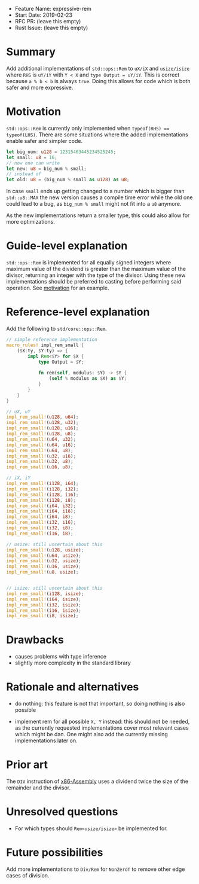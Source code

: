 - Feature Name: expressive-rem
- Start Date: 2019-02-23
- RFC PR: (leave this empty)
- Rust Issue: (leave this empty)

# Summary
[summary]: #summary

Add additional implementations of `std::ops::Rem` to `uX/iX` and `usize/isize` where `RHS` is `uY/iY` with `Y < X` and `type Output = uY/iY`. This is correct because `a % b < b` is always `true`. Doing this allows for code which is both safer and more expressive.

# Motivation
[motivation]: #motivation

`std::ops::Rem` is currently only implemented when `typeof(RHS) == typeof(LHS)`. There are some situations where the added implementations enable safer and simpler code.

```rust
let big_num: u128 = 12315463445234525245;
let small: u8 = 16;
// now one can write
let new: u8 = big_num % small;
// instead of
let old: u8 = (big_num % small as u128) as u8;
```
In case `small` ends up getting changed to a number which is bigger than `std::u8::MAX` the new version causes a compile time error while the old one could lead to a bug, as `big_num % small` might not fit into a `u8` anymore.

As the new implementations return a smaller type, this could also allow for more optimizations.

# Guide-level explanation
[guide-level-explanation]: #guide-level-explanation

`std::ops::Rem` is implemented for all equally signed integers where maximum value of the dividend is greater than the maximum value of the divisor, returning an integer with the type of the divisor. Using these new implementations should be preferred to casting before performing said operation. See [motivation] for an example.

# Reference-level explanation
[reference-level-explanation]: #reference-level-explanation

Add the following to `std/core::ops::Rem`.

```rust
// simple reference implementation
macro_rules! impl_rem_small {
    ($X:ty, $Y:ty) => {
        impl Rem<$Y> for $X {
            type Output = $Y;
        
            fn rem(self, modulus: $Y) -> $Y {
                (self % modulus as $X) as $Y;
            }
        }
    }
}

// uX, uY
impl_rem_small!(u128, u64);
impl_rem_small!(u128, u32);
impl_rem_small!(u128, u16);
impl_rem_small!(u128, u8);
impl_rem_small!(u64, u32);
impl_rem_small!(u64, u16);
impl_rem_small!(u64, u8);
impl_rem_small!(u32, u16);
impl_rem_small!(u32, u8);
impl_rem_small!(u16, u8);

// iX, iY
impl_rem_small!(i128, i64);
impl_rem_small!(i128, i32);
impl_rem_small!(i128, i16);
impl_rem_small!(i128, i8);
impl_rem_small!(i64, i32);
impl_rem_small!(i64, i16);
impl_rem_small!(i64, i8);
impl_rem_small!(i32, i16);
impl_rem_small!(i32, i8);
impl_rem_small!(i16, i8);

// usize: still uncertain about this
impl_rem_small!(u128, usize);
impl_rem_small!(u64, usize);
impl_rem_small!(u32, usize);
impl_rem_small!(u16, usize);
impl_rem_small!(u8, usize);


// isize: still uncertain about this
impl_rem_small!(i128, isize);
impl_rem_small!(i64, isize);
impl_rem_small!(i32, isize);
impl_rem_small!(i16, isize);
impl_rem_small!(i8, isize);
```

# Drawbacks
[drawbacks]: #drawbacks

- causes problems with type inference
- slightly more complexity in the standard library

# Rationale and alternatives
[rationale-and-alternatives]: #rationale-and-alternatives

- do nothing: this feature is not that important, so doing nothing is also possible

- implement rem for all possible `X, Y` instead: this should not be needed, as the currently requested implementations cover most relevant cases which might be dan. One might also add the currently missing implementations later on. 

# Prior art
[prior-art]: #prior-art

The `DIV` instruction of [x86-Assembly][1] uses a dividend twice the size of the remainder and the divisor.

# Unresolved questions
[unresolved-questions]: #unresolved-questions

- For which types should `Rem<usize/isize>` be implemented for.

# Future possibilities
[future-possibilities]: #future-possibilities

Add more implementations to `Div/Rem` for `NonZeroT` to remove other edge cases of division.

[1]: https://www.felixcloutier.com/x86/div
